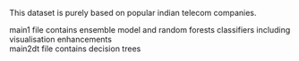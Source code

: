 This dataset is purely based on popular indian telecom companies.

main1 file contains ensemble model and random forests classifiers including visualisation enhancements  
main2dt file contains decision trees 
